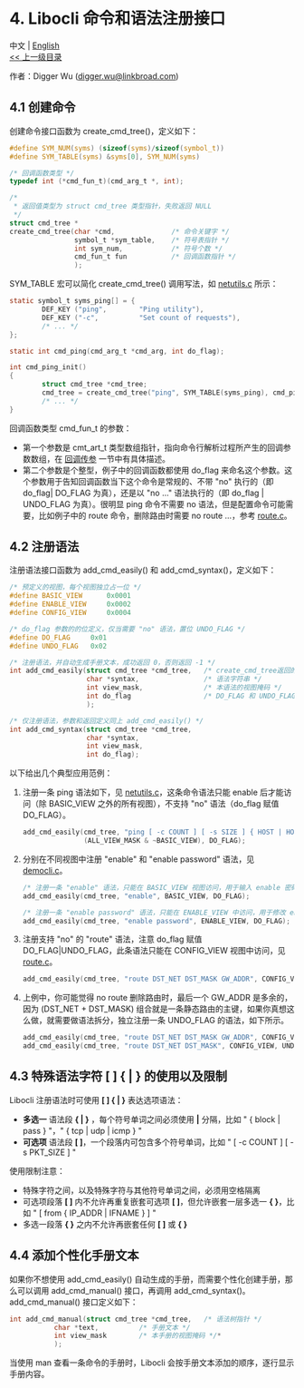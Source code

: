 # 4. Libocli 命令和语法注册接口

中文 | [English](Syntax%20Register.md)
<br>
[<< 上一级目录](README.zh_CN.md)  

作者：Digger Wu (digger.wu@linkbroad.com)

## 4.1 创建命令

创建命令接口函数为 create_cmd_tree()，定义如下：

```c
#define SYM_NUM(syms) (sizeof(syms)/sizeof(symbol_t))
#define SYM_TABLE(syms) &syms[0], SYM_NUM(syms)

/* 回调函数类型 */
typedef int (*cmd_fun_t)(cmd_arg_t *, int);

/*
 * 返回值类型为 struct cmd_tree 类型指针，失败返回 NULL
 */
struct cmd_tree *
create_cmd_tree(char *cmd,              /* 命令关键字 */
                symbol_t *sym_table,    /* 符号表指针 */
                int sym_num,            /* 符号个数 */
                cmd_fun_t fun           /* 回调函数指针 */
                );
```

SYM_TABLE 宏可以简化 create_cmd_tree() 调用写法，如 [netutils.c](../example/netutils.c) 所示：
```c
static symbol_t syms_ping[] = {
        DEF_KEY ("ping",        "Ping utility"),
        DEF_KEY	("-c",          "Set count of requests"),
        /* ... */
};

static int cmd_ping(cmd_arg_t *cmd_arg, int do_flag);

int cmd_ping_init()
{
        struct cmd_tree *cmd_tree;
        cmd_tree = create_cmd_tree("ping", SYM_TABLE(syms_ping), cmd_ping);
        /* ... */
}
```

回调函数类型 cmd_fun_t 的参数：
- 第一个参数是 cmt_art_t 类型数组指针，指向命令行解析过程所产生的回调参数数组，在 [回调传参](Symbol%20Definition.zh_CN.md) 一节中有具体描述。  
- 第二个参数是个整型，例子中的回调函数都使用 do_flag 来命名这个参数。这个参数用于告知回调函数当下这个命令是常规的、不带 "no" 执行的（即 do_flag| DO_FLAG 为真），还是以 "no ..." 语法执行的（即 do_flag | UNDO_FLAG 为真）。很明显 ping 命令不需要 no 语法，但是配置命令可能需要，比如例子中的 route 命令，删除路由时需要 no route ...，参考 [route.c](../example/route.c)。

## 4.2 注册语法

注册语法接口函数为 add_cmd_easily() 和 add_cmd_syntax()，定义如下：
```c
/* 预定义的视图，每个视图独立占一位 */
#define	BASIC_VIEW		0x0001
#define	ENABLE_VIEW		0x0002
#define	CONFIG_VIEW		0x0004

/* do_flag 参数的的位定义，仅当需要 "no" 语法，置位 UNDO_FLAG */
#define	DO_FLAG		0x01
#define	UNDO_FLAG	0x02

/* 注册语法，并自动生成手册文本，成功返回 0，否则返回 -1 */
int add_cmd_easily(struct cmd_tree *cmd_tree,   /* create_cmd_tree返回的语法树指针 */
                   char *syntax,                /* 语法字符串 */
                   int view_mask,               /* 本语法的视图掩码 */
                   int do_flag                  /* DO_FLAG 和 UNDO_FLAG 的位或组合 */
                   );

/* 仅注册语法，参数和返回定义同上 add_cmd_easily() */
int add_cmd_syntax(struct cmd_tree *cmd_tree,
                   char *syntax,
                   int view_mask,
                   int do_flag);

```

以下给出几个典型应用范例：

1. 注册一条 ping 语法如下，见 [netutils.c](../example/netutils.c)，这条命令语法只能 enable 后才能访问（除 BASIC_VIEW 之外的所有视图），不支持 "no" 语法（do_flag 赋值 DO_FLAG）。
    ```c
    add_cmd_easily(cmd_tree, "ping [ -c COUNT ] [ -s SIZE ] { HOST | HOST_IP } [ from IFADDR ]",
                   (ALL_VIEW_MASK & ~BASIC_VIEW), DO_FLAG);
    ```

2. 分别在不同视图中注册 "enable" 和 "enable password" 语法，见 [democli.c](../example/democli.c)。
    ```c
    /* 注册一条 "enable" 语法，只能在 BASIC_VIEW 视图访问，用于输入 enable 密码后提权至 ENABLE_VIEW */
    add_cmd_easily(cmd_tree, "enable", BASIC_VIEW, DO_FLAG);

    /* 注册一条 "enable password" 语法，只能在 ENABLE_VIEW 中访问，用于修改 enable 密码 */
    add_cmd_easily(cmd_tree, "enable password", ENABLE_VIEW, DO_FLAG);
    ```

3. 注册支持 "no" 的 "route" 语法，注意 do_flag 赋值 DO_FLAG|UNDO_FLAG，此条语法只能在 CONFIG_VIEW 视图中访问，见 [route.c](../example/route.c)。
    ```c
    add_cmd_easily(cmd_tree, "route DST_NET DST_MASK GW_ADDR", CONFIG_VIEW, DO_FLAG|UNDO_FLAG);
    ```

4. 上例中，你可能觉得 no route 删除路由时，最后一个 GW_ADDR 是多余的，因为 (DST_NET + DST_MASK) 组合就是一条静态路由的主键，如果你真想这么做，就需要做语法拆分，独立注册一条  UNDO_FLAG 的语法，如下所示。
    ```c
    add_cmd_easily(cmd_tree, "route DST_NET DST_MASK GW_ADDR", CONFIG_VIEW, DO_FLAG);
    add_cmd_easily(cmd_tree, "route DST_NET DST_MASK", CONFIG_VIEW, UNDO_FLAG);
    ```
## 4.3 特殊语法字符 [ ] { | } 的使用以及限制

Libocli 注册语法时可使用 **[ ] { | }** 表达选项语法：
- **多选一** 语法段 **{ | }**  ，每个符号单词之间必须使用 **|** 分隔，比如 " { block | pass } "，" { tcp | udp | icmp } "
- **可选项** 语法段 **[  ]**，一个段落内可包含多个符号单词，比如 " [ -c COUNT ] [ -s PKT_SIZE ] "

使用限制注意：
- 特殊字符之间，以及特殊字符与其他符号单词之间，必须用空格隔离
- 可选项段落 **[ ]** 内不允许再重复嵌套可选项 **[ ]**，但允许嵌套一层多选一 **{ }**，比如 " [ from { IP_ADDR | IFNAME } ] "
- 多选一段落 **{ }** 之内不允许再嵌套任何 **[ ]** 或 **{ }**


## 4.4 添加个性化手册文本

如果你不想使用 add_cmd_easily() 自动生成的手册，而需要个性化创建手册，那么可以调用 add_cmd_manual() 接口，再调用 add_cmd_syntax()。add_cmd_manual() 接口定义如下： 

```c
int add_cmd_manual(struct cmd_tree *cmd_tree,	/* 语法树指针 */
		   char *text,			/* 手册文本 */
		   int view_mask		/* 本手册的视图掩码 */*
		   );
```

当使用 man 查看一条命令的手册时，Libocli 会按手册文本添加的顺序，逐行显示手册内容。
 
